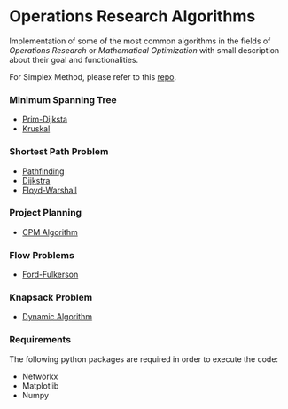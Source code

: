# Operations Research Algorithms

Implementation of some of the most common algorithms in the fields of *Operations Research* or *Mathematical Optimization* with small description about their goal and functionalities.

For Simplex Method, please refer to this [repo](https://github.com/SiMoM0/linear_solver).

### Minimum Spanning Tree

* [Prim-Dijksta]()
* [Kruskal]()

### Shortest Path Problem

* [Pathfinding]()
* [Dijkstra]()
* [Floyd-Warshall]()

### Project Planning

* [CPM Algorithm]()

### Flow Problems

* [Ford-Fulkerson]()

### Knapsack Problem

* [Dynamic Algorithm]()

### Requirements
The following python packages are required in order to execute the code:
* Networkx
* Matplotlib
* Numpy